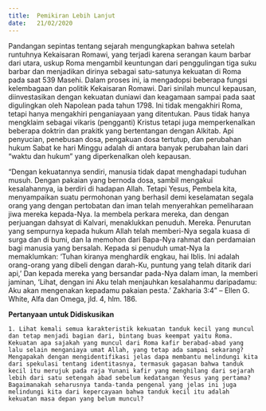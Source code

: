 ```yaml
---
title:  Pemikiran Lebih Lanjut
date:   21/02/2020
---
```


Pandangan sepintas tentang sejarah mengungkapkan bahwa setelah runtuhnya Kekaisaran Romawi, yang terjadi karena serangan kaum barbar dari utara, uskup Roma mengambil keuntungan dari penggulingan tiga suku barbar dan menjadikan dirinya sebagai satu-satunya kekuatan di Roma pada saat 539 Masehi. Dalam proses ini, ia mengadopsi beberapa fungsi kelembagaan dan politik Kekaisaran Romawi. Dari sinilah muncul kepausan, diinvestasikan dengan kekuatan duniawi dan keagamaan sampai pada saat digulingkan oleh Napolean pada tahun 1798. Ini tidak mengakhiri Roma, tetapi hanya mengakhiri penganiayaan yang ditentukan. Paus tidak hanya mengklaim sebagai vikaris (pengganti) Kristus tetapi juga memperkenalkan beberapa doktrin dan prakitk yang bertentangan dengan Alkitab. Api penyucian, penebusan dosa, pengakuan dosa tertutup, dan perubahan hukum Sabat ke hari Minggu adalah di antara banyak perubahan lain dari “waktu dan hukum” yang diperkenalkan oleh kepausan.

“Dengan kekuatannya sendiri, manusia tidak dapat menghadapi tuduhan musuh. Dengan pakaian yang bernoda dosa, sambil mengakui kesalahannya, ia berdiri di hadapan Allah. Tetapi Yesus, Pembela kita, menyampaikan suatu permohonan yang berhasil demi keselamatan segala orang yang dengan pertobatan dan iman telah menyerahkan pemeliharaan jiwa mereka kepada-Nya. Ia membela perkara mereka, dan dengan perjuangan dahsyat di Kalvari, menaklukkan penuduh. Mereka. Penurutan yang sempurnya kepada hukum Allah telah memberi-Nya segala kuasa di surga dan di bumi, dan Ia memohon dari Bapa-Nya rahmat dan perdamaian bagi manusia yang bersalah. Kepada si penuduh umat-Nya Ia memaklumkan: ‘Tuhan kiranya menghardik engkau, hai Iblis. Ini adalah orang-orang yang dibeli dengan darah-Ku, puntung yang telah ditarik dari api,’ Dan kepada mereka yang bersandar pada-Nya dalam iman, Ia memberi jaminan, ‘Lihat, dengan ini Aku telah menjauhkan kesalahanmu daripadamu: Aku akan mengenakan kepadamu pakaian pesta.’ Zakharia 3:4” – Ellen G. White, Alfa dan Omega, jld. 4, hlm. 186.

**Pertanyaan untuk Didiskusikan**

`1. Lihat kemali semua karakteristik kekuatan tanduk kecil yang muncul dan tetap menjadi bagian dari, bintang buas keempat yaitu Roma. Kekuatan apa sajakah yang muncul dari Roma kafir berabad-abad yang lalu selain menganiaya umat Allah, yang tetap ada sampai sekarang? Mengapakah dengan mengidentifikasi jelas dapa membantu melindungi kita dari spekulasi tentang identitasnya, termasuk gagasan bahwa tanduk kecil itu merujuk pada raja Yunani kafir yang menghilang dari sejarah lebih dari satu setengah abad sebelum kedatangan Yesus yang pertama? Bagaimanakah seharusnya tanda-tanda pengenal yang jelas ini juga melindungi kita dari kepercayaan bahwa tanduk kecil itu adalah kekuatan masa depan yang belum muncul?`